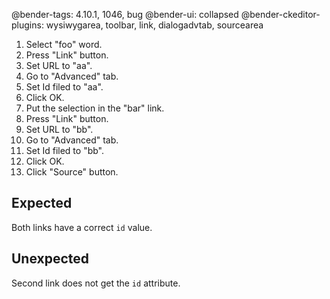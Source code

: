 @bender-tags: 4.10.1, 1046, bug
@bender-ui: collapsed
@bender-ckeditor-plugins: wysiwygarea, toolbar, link, dialogadvtab, sourcearea

1. Select "foo" word.
1. Press "Link" button.
1. Set URL to "aa".
1. Go to "Advanced" tab.
1. Set Id filed to "aa".
1. Click OK.
1. Put the selection in the "bar" link.
1. Press "Link" button.
1. Set URL to "bb".
1. Go to "Advanced" tab.
1. Set Id filed to "bb".
1. Click OK.
1. Click "Source" button.

## Expected

Both links have a correct `id` value.

## Unexpected

Second link does not get the `id` attribute.
